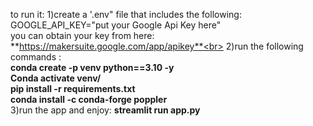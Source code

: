 to run it:
1)create a '.env" file that includes the following:<br>
GOOGLE_API_KEY="put your Google Api Key here"<br>
you can obtain your key from here: **https://makersuite.google.com/app/apikey**<br>
2)run the following commands :<br>
**conda create -p venv python==3.10 -y**<br>
**Conda activate venv/** <br>
**pip install -r requirements.txt**<br>
**conda install -c conda-forge poppler**<br>
3)run the app and enjoy: **streamlit run app.py**<br>
